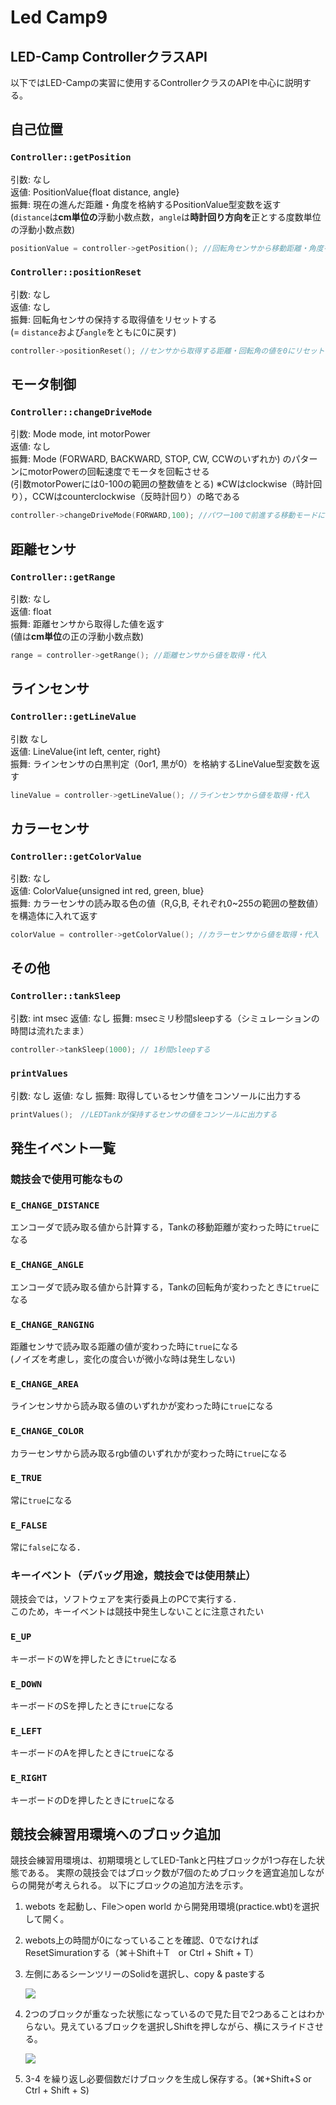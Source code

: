 # Led Camp9

## LED-Camp ControllerクラスAPI

以下ではLED-Campの実習に使用するControllerクラスのAPIを中心に説明する。


## 自己位置

### **`Controller::getPosition`**

引数: なし  
返値: PositionValue{float distance, angle}  
振舞: 現在の進んだ距離・角度を格納するPositionValue型変数を返す  
(`distance`は**cm単位の**浮動小数点数，`angle`は**時計回り方向を**正とする度数単位の浮動小数点数)

```cpp
positionValue = controller->getPosition(); //回転角センサから移動距離・角度を取得し代入
```

### **`Controller::positionReset`**

引数: なし  
返値: なし  
振舞: 回転角センサの保持する取得値をリセットする  
(= `distance`および`angle`をともに0に戻す)

```cpp
controller->positionReset(); //センサから取得する距離・回転角の値を0にリセット
```


## モータ制御

### **`Controller::changeDriveMode`**


引数: Mode mode, int motorPower  
返値: なし  
振舞: Mode (FORWARD, BACKWARD, STOP, CW, CCWのいずれか) のパターンにmotorPowerの回転速度でモータを回転させる  
(引数motorPowerには0-100の範囲の整数値をとる)
※CWはclockwise（時計回り），CCWはcounterclockwise（反時計回り）の略である

```cpp
controller->changeDriveMode(FORWARD,100); //パワー100で前進する移動モードに切り替え
```

## 距離センサ

### **`Controller::getRange`**

引数: なし  
返値: float  
振舞: 距離センサから取得した値を返す    
(値は**cm単位**の正の浮動小数点数)

```cpp
range = controller->getRange(); //距離センサから値を取得・代入
```

## ラインセンサ

### **`Controller::getLineValue`**


引数 なし  
返値: LineValue{int left, center, right}  
振舞: ラインセンサの白黒判定（0or1, 黒が0）を格納するLineValue型変数を返す  

```cpp
lineValue = controller->getLineValue(); //ラインセンサから値を取得・代入
```


## カラーセンサ

### **`Controller::getColorValue`**

引数: なし  
返値: ColorValue{unsigned int red, green, blue}  
振舞: カラーセンサの読み取る色の値（R,G,B, それぞれ0~255の範囲の整数値）を構造体に入れて返す  

```cpp
colorValue = controller->getColorValue(); //カラーセンサから値を取得・代入
```

## その他

### **`Controller::tankSleep`**

引数: int msec
返値: なし
振舞: msecミリ秒間sleepする（シミュレーションの時間は流れたまま）

```cpp
controller->tankSleep(1000); // 1秒間sleepする
```

### **`printValues`**

引数: なし
返値: なし
振舞: 取得しているセンサ値をコンソールに出力する

```cpp
printValues();　//LEDTankが保持するセンサの値をコンソールに出力する
```

## 発生イベント一覧

### 競技会で使用可能なもの
### **`E_CHANGE_DISTANCE`**
エンコーダで読み取る値から計算する，Tankの移動距離が変わった時に`true`になる
### **`E_CHANGE_ANGLE`**
エンコーダで読み取る値から計算する，Tankの回転角が変わったときに`true`になる
### **`E_CHANGE_RANGING`**
距離センサで読み取る距離の値が変わった時に`true`になる  
(ノイズを考慮し，変化の度合いが微小な時は発生しない)
### **`E_CHANGE_AREA`**
ラインセンサから読み取る値のいずれかが変わった時に`true`になる
### **`E_CHANGE_COLOR`**
カラーセンサから読み取るrgb値のいずれかが変わった時に`true`になる
### **`E_TRUE`**
常に`true`になる
### **`E_FALSE`**
常に`false`になる．

### キーイベント（デバッグ用途，競技会では使用禁止）
競技会では，ソフトウェアを実行委員上のPCで実行する．  
このため，キーイベントは競技中発生しないことに注意されたい
### **`E_UP`**
キーボードのWを押したときに`true`になる
### **`E_DOWN`**
キーボードのSを押したときに`true`になる
### **`E_LEFT`**
キーボードのAを押したときに`true`になる
### **`E_RIGHT`**
キーボードのDを押したときに`true`になる
## 競技会練習用環境へのブロック追加

競技会練習用環境は、初期環境としてLED-Tankと円柱ブロックが1つ存在した状態である。
実際の競技会ではブロック数が7個のためブロックを適宜追加しながらの開発が考えられる。 
以下にブロックの追加方法を示す。

1. webots を起動し、File＞open world から開発用環境(practice.wbt)を選択して開く。

2. webots上の時間が0になっていることを確認、0でなければResetSimurationする（⌘＋Shift＋T　or Ctrl + Shift + T）

3. 左側にあるシーンツリーのSolidを選択し、copy & pasteする
    <p><img src="./doc_imgs/copy_solid.png"/></p>

4. 2つのブロックが重なった状態になっているので見た目で2つあることはわからない。見えているブロックを選択しShiftを押しながら、横にスライドさせる。
    <p><img src="./doc_imgs/solid_slide.png"/></p>

5. 3-4 を繰り返し必要個数だけブロックを生成し保存する。(⌘+Shift+S or Ctrl + Shift + S)

